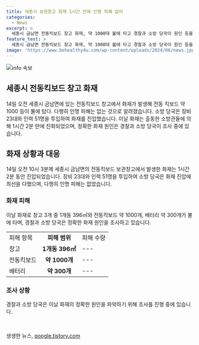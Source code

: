 ```yaml
---
title: 세종시 보관창고 화재 1시간 만에 인명 피해 없어
categories:
  - News
excerpt: >
  세종시 금남면 전동킥보드 창고 화재, 약 1000대 불에 타고 경찰과 소방 당국이 원인 등을 조사 중. 소방관 51명과 23대 장비 투입해 1시간 2분 만에 진화. 피해는 창고 1동 396㎡, 전동킥보드 1000대, 배터리 300개로 인명 피해는 없었음.
feature_text: >
  세종시 금남면 전동킥보드 창고 화재, 약 1000대 불에 타고 경찰과 소방 당국이 원인 등을 조사 중. 소방관 51명과 23대 장비 투입해 1시간 2분 만에 진화. 피해는 창고 1동 396㎡, 전동킥보드 1000대, 배터리 300개로 인명 피해는 없었음.
image: 'https://www.behealthy4u.com/wp-content/uploads/2024/06/news.jpg'
---
```


<p><img src="https://www.behealthy4u.com/wp-content/uploads/2024/06/news.jpg" alt="info 속보" /></p>

<h2>세종시 전동킥보드 창고 화재</h2>

<p data-ke-size="size16">14일 오전 세종시 금남면에 있는 전동킥보드 창고에서 화재가 발생해 전동 킥보드 약 1000 등이 불에 탔다. 다행히 인명 피해는 없는 것으로 알려졌습니다. 소방 당국은 장비 23대와 인력 51명을 투입하여 화재를 진압했습니다. 이날 화재는 출동한 소방관들에 의해 1시간 2분 만에 진화되었으며, 정확한 화재 원인은 경찰과 소방 당국이 조사 중에 있습니다.</p>

<h2 data-ke-size="size26">화재 상황과 대응</h2>

<p data-ke-size="size16">14일 오전 10시 3분께 세종시 금남면의 전동킥보드 보관창고에서 발생한 화재는 1시간 2분 동안 진압되었습니다. 장비 23대와 인력 51명을 투입하여 소방 당국은 화재 진압에 최선을 다했으며, 다행히 인명 피해는 없었습니다.</p>

<h3 data-ke-size="size22">화재 피해</h3>

<p data-ke-size="size16">이날 화재로 창고 3개 중 1개동 396㎡와 전동킥보드 약 1000개, 배터리 약 300개가 불에 타며, 경찰과 소방 당국은 정확한 화재 원인을 조사하고 있습니다.</p>

<table>
    <tr>
        <td>피해 항목</td>
        <td style="text-align: center; height: 17px;"><b>피해 범위</b></td>
        <td>피해 수량</td>
    </tr>
    <tr>
        <td>창고</td>
        <td style="text-align: center; height: 17px;"><b>1개동 396㎡</b></td>
        <td>---</td>
    </tr>
    <tr>
        <td>전동킥보드</td>
        <td style="text-align: center; height: 17px;"><b>약 1000개</b></td>
        <td>---</td>
    </tr>
    <tr>
        <td>배터리</td>
        <td style="text-align: center; height: 17px;"><b>약 300개</b></td>
        <td>---</td>
    </tr>
</table>

<h3 data-ke-size="size22">조사 상황</h3>

<p data-ke-size="size16">경찰과 소방 당국은 이날 화재의 정확한 원인을 파악하기 위해 조사를 진행 중에 있습니다.</p>

<p data-ke-size="size16">&nbsp;</p>
생생한 뉴스, <a href="https://qoogle.tistory.com" rel="dofollow">qoogle.tistory.com</a>


